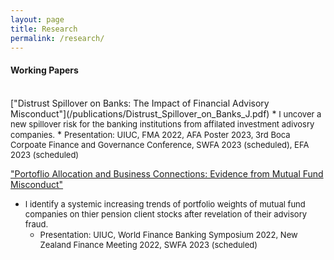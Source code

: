 ```yaml
---
layout: page
title: Research
permalink: /research/
---
```


#### **Working Papers** <br>
<br>
["Distrust Spillover on Banks: The Impact of Financial Advisory Misconduct"](/publications/Distrust_Spillover_on_Banks_J.pdf)
  * <font size="2"> I uncover a new spillover risk for the banking institutions from affilated investment adivosry companies.</font>
    * <font size="2"> Presentation: UIUC, FMA 2022, AFA Poster 2023, 3rd Boca Corpoate Finance and Governance Conference, SWFA 2023 (scheduled), EFA 2023 (scheduled)</font>

<br>

["Portoflio Allocation and Business Connections: Evidence from Mutual Fund Misconduct"]()
  * <font size="2"> I identify a systemic increasing trends of portfolio weights of mutual fund companies on thier pension client stocks after revelation of their advisory fraud.</font>
    * <font size="2"> Presentation: UIUC, World Finance Banking Symposium 2022, New Zealand Finance Meeting 2022, SWFA 2023 (scheduled)</font>

